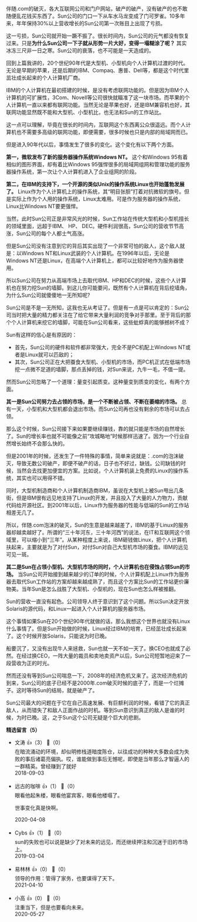 伴随.com的破灭，各大互联网公司和门户网站，破产的破产，没有破产的也不敢随便乱花钱买东西了。Sun公司的门口一下从车水马龙变成了门可罗雀。10多年来，年年保持30%以上营收增长的Sun公司第一次账目上出现了亏损。

这一亏损，Sun公司就开始一蹶不振了。很长时间内，Sun公司的元气都没有恢复过来。只是**为什么Sun公司一下子就从形势一片大好，变得一塌糊涂了呢？** 其实冰冻三尺非一日之寒。Sun公司的衰落，也不可能是一天造成的。

回到上篇我讲的，20个世纪90年代是大型机、小型机向个人计算机过渡的时代。无论是早期的苹果，还是后期的IBM、Compaq、惠普、Dell等，都是这个时代里茁壮成长起来的个人计算机厂商。

IBM的个人计算机在最初搭建的时候，是没有考虑联网功能的。但是因为IBM个人计算机的可扩展性，3Com、Novell等公司很快就瞄准了这一块市场。而苹果的个人计算机一直以来都有联网功能。当然无论是苹果也好，还是IBM兼容机也好，其联网功能显然既不能和大型机、小型机比，也无法和Sun的工作站比。

这一点可以理解，毕竟在很长的时间内，互联网这个东西离公众很遥远。而个人计算机也不需要多高级的联网功能，即便需要，很多时候也只是内部的局域网而已。

但是进入90年代以后，事情发生了很多的变化。这个变化有以下两个方面。

**第一，微软发布了新的服务器操作系统Windows NT。** 这个和Windows 95有着相似的图形界面，却有着比Windows 95强悍很多的局域网组网和管理功能的服务器操作系统，第一次让个人计算机进入了企业组网的阶段。

**第二，在IBM的支持下，一个开源的类似Unix的操作系统Linux也开始蓬勃发展了。** Linux作为个人计算机上的操作系统，其“明目张胆”打着对抗微软的旗号。但是实际上作为个人用的操作系统，Linux太难用。可是作为服务器的操作系统，Linux比Windows NT要更强悍。

当然，此时Sun公司正是非常风光的时候，Sun工作站在传统大型机和小型机擅长的领域里面，远超于IBM、 HP、 DEC。硬件利润很高，Sun公司的营收节节高涨，Sun公司的每个人都士气高涨。

但是Sun公司没有注意到它的背后其实出现了一个非常可怕的敌人，这个敌人就是：以Windows NT和Linux武装的个人计算机。在1996年以后，无论是Windows NT还是Linux，在高端个人计算机上，都可以比较好地作为服务器使用。

所以Sun公司在努力从高端市场上去取代IBM、HP和DEC的时候，这些个人计算机也在努力挖Sun的墙脚。到这儿你可能要问，既然有个人计算机在背后挖墙角，为什么Sun公司就傻傻地一无所知呢?

Sun公司是不是一无所知，这我也无从考证了。但是有一点是可以肯定的：Sun公司当时把大量的精力都关注在了给它带来大量利润的竞争对手那里。至于背后的那个个人计算机来挖它的墙脚，可能在Sun公司看来，这些蚍蜉真的能够撼树不成？

Sun有这样的信心是有原因的：

- 首先，Sun公司的硬件和软件都非常强大，完全不是PC机配上Windows NT或者是Linux就可以匹敌的；
- 其次，Sun公司正在大把蚕食大型机、小型机的市场，而PC机正式在低端市场挖一点微不足道的墙脚，那点丢掉的钱，对Sun来说，九牛一毛，不值一提。

然而Sun公司忽略了一个道理：量变引起质变。这种量变到质变的变化，有两个方面。

**其一是Sun公司努力去占领的市场，是一个不断被占领、不断在萎缩的市场。** 总有一天，小型机和大型机都会退出市场。而Sun公司再也没有剩余的市场可以去占领。

那么这个时候，Sun公司接下来如果要继续赚钱，靠的就只能是市场的自然增长了。Sun的增长率也就不可能像之前“攻城略地”时候那样迅速了。因为一个行业自然增长始终不会那么快的。

但是2001年的时候，还发生了一件特殊的事情，简单来说就是：.com的泡沫破灭，导致无数公司破产，即便不破产的话，日子也不好过，缺钱。公司缺钱的时候，当然会去找更加便宜的方案。比如说，个人计算机装上免费的Linux的操作系统，其实也可以用得不错。

同时，大型机制造商和个人计算机制造商IBM，虽说在大型机上被Sun甩出几条街，但是IBM很有远见地支持了Linux的开发，并且投入了大量的人力物力，贡献代码给开源社区。到2001年以后，Linux作为服务器的性能与低端的Sun的工作站相差无几了。

所以，伴随.com泡沫的破灭，Sun的生意是越来越差了，IBM的基于Linux的服务器却越卖越好了。所谓的“三十年河东，三十年河西”的说法，在IT和互联网这个领域里，可以缩小到“三年”。从某种程度上来说，IBM砸钱做Linux，把个人计算机扶起来，主要就是为了对付Sun，对付Sun对自己大型机市场的蚕食。IBM的远见可见一斑。

**其二是Sun在占领小型机、大型机市场的同时，个人计算机也在侵蚀占领Sun的市场。** 当Sun公司开始接到越来越少的订单的时候，个人计算机配上Linux作为服务器去取代Sun工作站的方案却越来越成熟了，而且这个方案比Sun的工作站更价廉物美。当年Sun是怎么战胜了大型机、小型机的，现在Sun也怎么样被推翻。

Sun的营收一直没有起色。公司领导人终于意识到了这个问题。所以Sun决定开放Solaris的源代码，和Linux一起进入个人计算机的服务器市场。

这个事情如果Sun在20个世纪90年代就做的话，那么我想这个世界也就没有Linux什么事情了。但是Sun开始做的时候，Linux经过IBM的培育，已经茁壮成长起来了。这个时候开放Solaris，只能说为时已晚。

船要沉了，又没有出现牛人来拯救，Sun也就一天不如一天了。换CEO也就成了必然。在经过换CEO，一阵大量的裁员和卖地卖资产以后，Sun公司短暂地迎来了一段营收为正的时光。

然而还没有等到Sun公司喘息一下，2008年的经济危机又来了。这次经济危机的到来，Sun公司的底子已经不是2000年.com破灭时候的底子了，而是一个烂摊子。这时等待Sun的结局，就是破产了。

Sun公司最大的问题在于它在自己高速发展、有巨额利润的时候，看错了它的真正敌人，从而错失了和敌人正面作战的时机。等到Sun意识到真正的敌人是谁的时候，为时已晚。这，之于Sun这个公司无疑是个巨大的悲剧。
<div><strong>精选留言（5）</strong></div><ul>
<li><span>文涛</span> 👍（3） 💬（0）<div>在暗流涌动的环境，却似明修栈道暗度陈仓，以往成功的种种大多数会成为失败的事后诸葛亮偏执。哎，谁能做到事后无憾呢，即使是当年那么才智逼人的一群精英。曾经赚到了就好</div>2018-09-03</li><br/><li><span>远古的咖啡</span> 👍（1） 💬（0）<div>眼看他起朱楼，眼看他宴宾客，眼看他楼塌了。

世事变化真是快啊。</div>2020-04-08</li><br/><li><span>Cybs</span> 👍（1） 💬（0）<div>sun的失败也可以说是缺少了对未来的远见，而还继续押注和沉迷于旧的市场上。</div>2019-03-04</li><br/><li><span>易林林</span> 👍（0） 💬（0）<div>领导的作用：管得了家务，也要谋得了天下。</div>2021-04-10</li><br/><li><span>小高</span> 👍（0） 💬（0）<div>注重当下，但是也要看向未来。</div>2020-05-27</li><br/>
</ul>